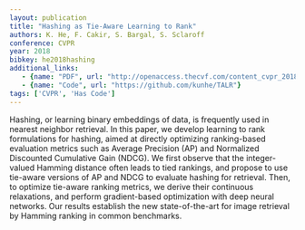 ```yaml
---
layout: publication
title: "Hashing as Tie-Aware Learning to Rank"
authors: K. He, F. Cakir, S. Bargal, S. Sclaroff
conference: CVPR
year: 2018
bibkey: he2018hashing
additional_links:
   - {name: "PDF", url: "http://openaccess.thecvf.com/content_cvpr_2018/html/He_Hashing_as_Tie-Aware_CVPR_2018_paper.html"}
   - {name: "Code", url: "https://github.com/kunhe/TALR"}
tags: ['CVPR', 'Has Code']
---
```

Hashing, or learning binary embeddings of data, is frequently used in nearest neighbor retrieval. In this paper, we develop learning to rank formulations for hashing, aimed at directly optimizing ranking-based evaluation metrics such as Average Precision (AP) and Normalized Discounted Cumulative Gain (NDCG). We first observe that the integer-valued Hamming distance often leads to tied rankings, and propose to use tie-aware versions of AP and NDCG to evaluate hashing for retrieval. Then, to optimize tie-aware ranking metrics, we derive their continuous relaxations, and perform gradient-based optimization with deep neural networks. Our results establish the new state-of-the-art for image retrieval by Hamming ranking in common benchmarks.
